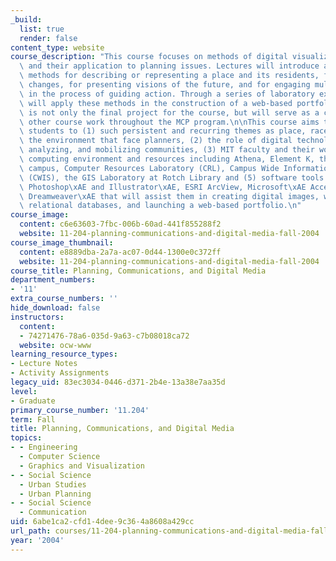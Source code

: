 ```yaml
---
_build:
  list: true
  render: false
content_type: website
course_description: "This course focuses on methods of digital visualization and communication\
  \ and their application to planning issues. Lectures will introduce a variety of\
  \ methods for describing or representing a place and its residents, for simulating\
  \ changes, for presenting visions of the future, and for engaging multiple actors\
  \ in the process of guiding action. Through a series of laboratory exercises, students\
  \ will apply these methods in the construction of a web-based portfolio. The portfolio\
  \ is not only the final project for the course, but will serve as a container for\
  \ other course work throughout the MCP program.\n\nThis course aims to introduce\
  \ students to (1) such persistent and recurring themes as place, race, power and\
  \ the environment that face planners, (2) the role of digital technologies in representing,\
  \ analyzing, and mobilizing communities, (3) MIT faculty and their work, (4) MIT's\
  \ computing environment and resources including Athena, Element K, the ESRI virtual\
  \ campus, Computer Resources Laboratory (CRL), Campus Wide Information Systems Support\
  \ (CWIS), the GIS Laboratory at Rotch Library and (5) software tools like Adobe\xAE\
  \ Photoshop\xAE and Illustrator\xAE, ESRI ArcView, Microsoft\xAE Access, and Macromedia\xAE\
  \ Dreamweaver\xAE that will assist them in creating digital images, working with\
  \ relational databases, and launching a web-based portfolio.\n"
course_image:
  content: c6e63603-7fbc-006b-60ad-441f855288f2
  website: 11-204-planning-communications-and-digital-media-fall-2004
course_image_thumbnail:
  content: e8889dba-2a7a-ac07-0d44-1300e0c372ff
  website: 11-204-planning-communications-and-digital-media-fall-2004
course_title: Planning, Communications, and Digital Media
department_numbers:
- '11'
extra_course_numbers: ''
hide_download: false
instructors:
  content:
  - 74271476-78a6-035d-9a63-c7b08018ca72
  website: ocw-www
learning_resource_types:
- Lecture Notes
- Activity Assignments
legacy_uid: 83ec3034-0446-d371-2b4e-13a38e7aa35d
level:
- Graduate
primary_course_number: '11.204'
term: Fall
title: Planning, Communications, and Digital Media
topics:
- - Engineering
  - Computer Science
  - Graphics and Visualization
- - Social Science
  - Urban Studies
  - Urban Planning
- - Social Science
  - Communication
uid: 6abe1ca2-cfd1-4dee-9c36-4a8608a429cc
url_path: courses/11-204-planning-communications-and-digital-media-fall-2004
year: '2004'
---
```


